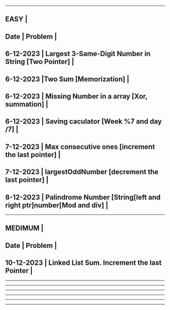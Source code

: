 ---------------------------------------------------------------------------------
EASY																			|
---------------------------------------------------------------------------------
Date		|		 Problem													|
---------------------------------------------------------------------------------
6-12-2023	| Largest 3-Same-Digit Number in String	[Two Pointer]				|
---------------------------------------------------------------------------------
6-12-2023	|Two Sum [Memorization]												|
---------------------------------------------------------------------------------
6-12-2023	| Missing Number in a array [Xor, summation]						|
---------------------------------------------------------------------------------
6-12-2023	| Saving caculator [Week %7 and day /7]								|
---------------------------------------------------------------------------------
7-12-2023	| Max consecutive ones [increment the last pointer]					|
---------------------------------------------------------------------------------
7-12-2023	| largestOddNumber [decrement the last pointer]						|
---------------------------------------------------------------------------------
8-12-2023	| Palindrome Number [String[left and right ptr]number[Mod and div]  |
---------------------------------------------------------------------------------

---------------------------------------------------------------------------------
MEDIMUM																			|
---------------------------------------------------------------------------------
Date		|		 Problem													|
---------------------------------------------------------------------------------
10-12-2023	| Linked List Sum. Increment the last Pointer					    |
---------------------------------------------------------------------------------

---------------------------------------------------------------------------------

---------------------------------------------------------------------------------

---------------------------------------------------------------------------------

---------------------------------------------------------------------------------

---------------------------------------------------------------------------------

---------------------------------------------------------------------------------